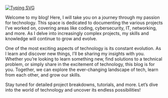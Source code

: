 [![Typing SVG](https://readme-typing-svg.demolab.com?font=Ubuntu+Mono+&duration=3500&pause=500&center=true&vCenter=true&width=435&lines=Welcome+to+my+Blog+Page!;I'm+Claudio+Pe%C3%B1a-Alvarez)](https://git.io/typing-svg)

Welcome to my blog! Here, I will take you on a journey through my passion for technology. This space is dedicated to documenting the various projects I’ve worked on, covering areas like coding, cybersecurity, IT, networking, and more. As I delve into increasingly complex projects, my skills and knowledge will continue to grow and evolve.

One of the most exciting aspects of technology is its constant evolution. As I learn and discover new things, I’ll be sharing my insights with you. Whether you’re looking to learn something new, find solutions to a technical problem, or simply share in the excitement of technology, this blog is for you. Together, we can explore the ever-changing landscape of tech, learn from each other, and grow our skills.

Stay tuned for detailed project breakdowns, tutorials, and more. Let’s dive into the world of technology and uncover its endless possibilities!
